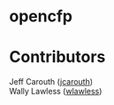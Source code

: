 opencfp
=======

Contributors
=======

Jeff Carouth ([jcarouth](http://github.com/jcarouth))  
Wally Lawless ([wlawless](http://github.com/wlawless))

